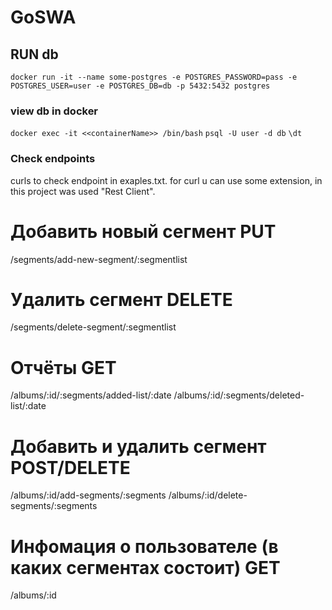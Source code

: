 # GoSWA
## RUN db
`docker run -it --name some-postgres -e POSTGRES_PASSWORD=pass -e POSTGRES_USER=user -e POSTGRES_DB=db -p 5432:5432 postgres`


### view db in docker
`docker exec -it <<containerName>> /bin/bash`
`psql -U user -d db`
`\dt`


### Check endpoints
curls to check endpoint in exaples.txt.
for curl u can use some extension,
in this project was used "Rest Client".

# Добавить новый сегмент PUT
/segments/add-new-segment/:segmentlist
# Удалить сегмент DELETE
/segments/delete-segment/:segmentlist

# Отчёты GET
/albums/:id/:segments/added-list/:date
/albums/:id/:segments/deleted-list/:date

# Добавить и удалить сегмент  POST/DELETE
/albums/:id/add-segments/:segments
/albums/:id/delete-segments/:segments

# Инфомация о пользователе (в каких сегментах состоит) GET
/albums/:id